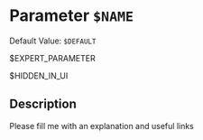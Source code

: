 # Parameter `$NAME`
Default Value: `$DEFAULT`

$EXPERT_PARAMETER

$HIDDEN_IN_UI

## Description
Please fill me with an explanation and useful links

